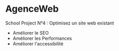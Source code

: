 # AgenceWeb
School Project N°4 : Optimisez un site web existant

- Améliorer le SEO
- Améliorer les Performances
- Améliorer l'accessibilité
